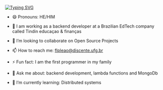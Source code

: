 [![Typing SVG](https://readme-typing-svg.herokuapp.com?color=%2336BCF7&center=false&size=25&width=700&lines=Welcome+to+my+Profile!;My+name+is+Felipe)](https://git.io/typing-svg)

- 😄 Pronouns: HE/HIM

- 🔭 I am working as a backend developer at a Brazilian EdTech company called Tindin educaçao & finanças

- 👯 I’m looking to collaborate on Open Source Projects

- 📫 How to reach me: flpleao@discente.ufg.br

- ⚡ Fun fact: I am the first programmer in my family

- 💬 Ask me about: backend development, lambda functions and MongoDb

- 🌱 I’m currently learning: Distributed systems
